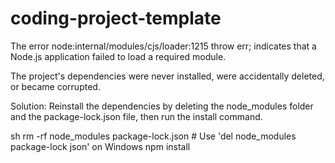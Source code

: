 # coding-project-template
The error node:internal/modules/cjs/loader:1215 throw err; indicates that a Node.js application failed to load a required module. 

The project's dependencies were never installed, were accidentally deleted, or became corrupted. 

Solution: Reinstall the dependencies by deleting the node_modules folder and the package-lock.json file, then run the install command.

sh
rm -rf node_modules package-lock.json # Use 'del node_modules package-lock json' on Windows
npm install